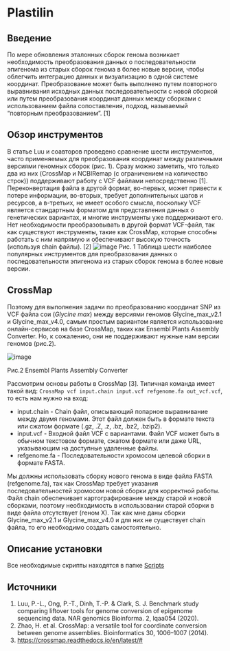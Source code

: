 # Plastilin
## Введение

По мере обновления эталонных сборок генома возникает необходимость преобразования данных о последовательности эпигенома из старых сборок генома в более новые версии, чтобы облегчить интеграцию данных и визуализацию в одной системе координат. Преобразование может быть выполнено путем повторного выравнивания исходных данных последовательности с новой сборкой или путем преобразования координат данных между сборками с использованием файла сопоставления, подход, называемый “повторным преобразованием”. [1]

## Обзор инструментов

В статье Luu и соавторов проведено сравнение шести инструментов, часто применяемых для преобразования координат между различными версиями геномных сборок (рис. 1). 
Сразу можно заметить, что только два из них (CrossMap и NCBIRemap (с ограничением на количество строк)) поддерживают работу с VCF файлами непосредственно [1]. 
Переконвертация файла в другой формат, во-первых, может привести к потере информации, во-вторых, требует дополнительных шагов и ресурсов, а в-третьих, не имеет особого смысла, поскольку VCF является стандартным форматом для представления данных о генетических вариантах, и многие инструменты уже поддерживают его. Нет необходимости преобразовывать в другой формат VCF-файл, так как существуют инструменты, такие как CrossMap, которые способны работать с ним напрямую и обеспечивают высокую точность (используя chain файлы). [2] 
![image](https://github.com/user-attachments/assets/e7e5bb3b-bee4-493d-b8d0-6b75916ab21a)
Рис. 1 Таблица шести наиболее популярных инструментов для преобразования данных о последовательности эпигенома из старых сборок генома в более новые версии.

## CrossMap
Поэтому для выполнения задачи по преобразованию координат SNP из VCF файла сои (*Glycine max*) между версиями геномов Glycine_max_v2.1 и Glycine_max_v4.0, самым простым вариантом является использование онлайн-сервисов на базе CrossMap, таких как Ensembl Plants Assembly Converter. Но, к сожалению, они не поддерживают нужные нам версии геномов (рис.2).

![image](https://github.com/user-attachments/assets/94a75c87-b2bf-4440-9a90-22e75ff5c579)

Рис.2 Ensembl Plants Assembly Converter

Рассмотрим основы работы в CrossMap [3]. Типичная команда имеет такой вид: 
```CrossMap vcf input.chain input.vcf refgenome.fa out_vcf.vcf```, то есть нам нужно на вход:

- input.chain - Chain файл, описывающий попарное выравнивание между двумя геномами. Этот файл должен быть в формате текста или сжатом формате (.gz, .Z, .z, .bz, .bz2, .bzip2).
- input.vcf - Входной файл VCF с вариантами. Файл VCF может быть в обычном текстовом формате, сжатом формате или даже URL, указывающим на доступные удаленные файлы.
- refgenome.fa - Последовательности хромосом целевой сборки в формате FASTA.

Мы должны использовать сборку нового генома в виде файла FASTA (refgenome.fa), так как CrossMap требует указания последовательностей хромосом новой сборки для корректной работы. Файл chain обеспечивает картографирование между старой и новой сборками, поэтому необходимость в использовании старой сборки в виде файла отсутствует (геном Х). Так как мне даны сборки Glycine_max_v2.1 и Glycine_max_v4.0 и для них не существует chain файла, то его необходимо создать самостоятельно.

## Описание установки
Все необходимые скрипты находятся в папке [Scripts](https://github.com/nerofeeva2001/Plastilin/tree/main/Scripts "Нажмите, чтобы перейти")


## Источники
1.	Luu, P.-L., Ong, P.-T., Dinh, T.-P. & Clark, S. J. Benchmark study comparing liftover tools for genome conversion of epigenome  sequencing data. NAR genomics Bioinforma. 2, lqaa054 (2020).
2.	Zhao, H. et al. CrossMap: a versatile tool for coordinate conversion between genome assemblies. Bioinformatics 30, 1006–1007 (2014).
3. 	https://crossmap.readthedocs.io/en/latest/#
